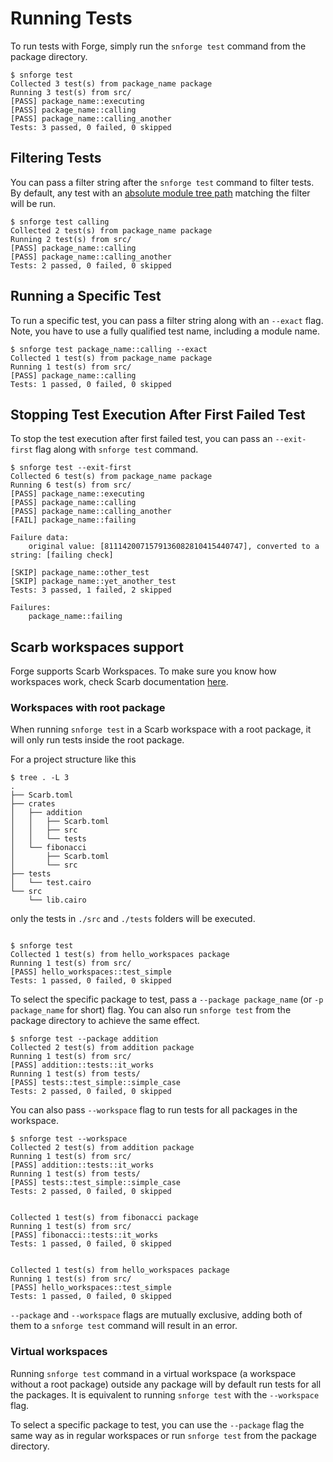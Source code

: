 # Running Tests

To run tests with Forge, simply run the `snforge test` command from the package directory.

```shell
$ snforge test
Collected 3 test(s) from package_name package
Running 3 test(s) from src/
[PASS] package_name::executing
[PASS] package_name::calling
[PASS] package_name::calling_another
Tests: 3 passed, 0 failed, 0 skipped
```

## Filtering Tests

You can pass a filter string after the `snforge test` command to filter tests.
By default, any test with an [absolute module tree path](https://book.cairo-lang.org/ch06-03-paths-for-referring-to-an-item-in-the-module-tree.html?highlight=path#paths-for-referring-to-an-item-in-the-module-tree)
 matching the filter will be run.

```shell
$ snforge test calling
Collected 2 test(s) from package_name package
Running 2 test(s) from src/
[PASS] package_name::calling
[PASS] package_name::calling_another
Tests: 2 passed, 0 failed, 0 skipped
```

## Running a Specific Test

To run a specific test, you can pass a filter string along with an `--exact` flag.
Note, you have to use a fully qualified test name, including a module name.

```shell
$ snforge test package_name::calling --exact
Collected 1 test(s) from package_name package
Running 1 test(s) from src/
[PASS] package_name::calling
Tests: 1 passed, 0 failed, 0 skipped
```

## Stopping Test Execution After First Failed Test

To stop the test execution after first failed test, you can pass an `--exit-first` flag along with `snforge test` command.

```shell
$ snforge test --exit-first
Collected 6 test(s) from package_name package
Running 6 test(s) from src/
[PASS] package_name::executing
[PASS] package_name::calling
[PASS] package_name::calling_another
[FAIL] package_name::failing

Failure data:
    original value: [8111420071579136082810415440747], converted to a string: [failing check]
    
[SKIP] package_name::other_test
[SKIP] package_name::yet_another_test
Tests: 3 passed, 1 failed, 2 skipped

Failures:
    package_name::failing
```

## Scarb workspaces support

Forge supports Scarb Workspaces.
To make sure you know how workspaces work,
check Scarb documentation [here](https://docs.swmansion.com/scarb/docs/reference/workspaces.html).

### Workspaces with root package

When running `snforge test` in a Scarb workspace with a root package, it will only run tests inside the root package.  

For a project structure like this

```shell
$ tree . -L 3
.
├── Scarb.toml
├── crates
│   ├── addition
│   │   ├── Scarb.toml
│   │   ├── src
│   │   └── tests
│   └── fibonacci
│       ├── Scarb.toml
│       └── src
├── tests
│   └── test.cairo
└── src
    └── lib.cairo
```

only the tests in `./src` and `./tests` folders will be executed.


```shell

$ snforge test
Collected 1 test(s) from hello_workspaces package
Running 1 test(s) from src/
[PASS] hello_workspaces::test_simple
Tests: 1 passed, 0 failed, 0 skipped
```

To select the specific package to test, pass a `--package package_name` (or `-p package_name` for short) flag.
You can also run `snforge test` from the package directory to achieve the same effect.

```shell
$ snforge test --package addition
Collected 2 test(s) from addition package
Running 1 test(s) from src/
[PASS] addition::tests::it_works
Running 1 test(s) from tests/
[PASS] tests::test_simple::simple_case
Tests: 2 passed, 0 failed, 0 skipped
```

You can also pass `--workspace` flag to run tests for all packages in the workspace.

```shell
$ snforge test --workspace
Collected 2 test(s) from addition package
Running 1 test(s) from src/
[PASS] addition::tests::it_works
Running 1 test(s) from tests/
[PASS] tests::test_simple::simple_case
Tests: 2 passed, 0 failed, 0 skipped


Collected 1 test(s) from fibonacci package
Running 1 test(s) from src/
[PASS] fibonacci::tests::it_works
Tests: 1 passed, 0 failed, 0 skipped


Collected 1 test(s) from hello_workspaces package
Running 1 test(s) from src/
[PASS] hello_workspaces::test_simple
Tests: 1 passed, 0 failed, 0 skipped
```

`--package` and `--workspace` flags are mutually exclusive, adding both of them to a `snforge test` command will result in an error.

### Virtual workspaces

Running `snforge test` command in a virtual workspace (a workspace without a root package)
outside any package will by default run tests for all the packages. 
It is equivalent to running `snforge test` with the `--workspace` flag.

To select a specific package to test,
you can use the `--package` flag the same way as in regular workspaces or run `snforge test` from the package directory.
